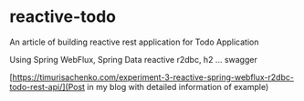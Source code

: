 # reactive-todo

   An article of building reactive rest application for Todo Application 

   Using Spring WebFlux, Spring Data reactive r2dbc, h2 ... swagger

 [https://timurisachenko.com/experiment-3-reactive-spring-webflux-r2dbc-todo-rest-api/](Post in my blog with detailed information of example)
